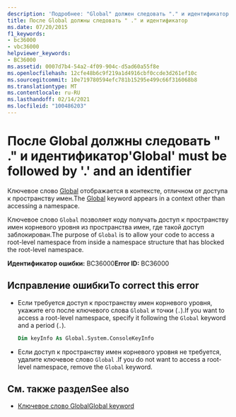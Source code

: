 ```yaml
---
description: 'Подробнее: "Global" должен следовать "." и идентификатор'
title: После Global должны следовать " ." и идентификатор
ms.date: 07/20/2015
f1_keywords:
- bc36000
- vbc36000
helpviewer_keywords:
- BC36000
ms.assetid: 0007d7b4-54a2-4f09-904c-d5ad60a55f8e
ms.openlocfilehash: 12cfe48b6c9f219a1d4916cbf0ccde3d261ef10c
ms.sourcegitcommit: 10e719780594efc781b15295e499c66f316068b8
ms.translationtype: MT
ms.contentlocale: ru-RU
ms.lasthandoff: 02/14/2021
ms.locfileid: "100486203"
---
```

# <a name="global-must-be-followed-by--and-an-identifier"></a><span data-ttu-id="f2c5a-103">После Global должны следовать " ." и идентификатор</span><span class="sxs-lookup"><span data-stu-id="f2c5a-103">'Global' must be followed by '.' and an identifier</span></span>

<span data-ttu-id="f2c5a-104">Ключевое слово [Global](../programming-guide/program-structure/namespaces.md#global-keyword-in-fully-qualified-names) отображается в контексте, отличном от доступа к пространству имен.</span><span class="sxs-lookup"><span data-stu-id="f2c5a-104">The [Global](../programming-guide/program-structure/namespaces.md#global-keyword-in-fully-qualified-names) keyword appears in a context other than accessing a namespace.</span></span>  
  
 <span data-ttu-id="f2c5a-105">Ключевое слово `Global` позволяет коду получать доступ к пространству имен корневого уровня из пространства имен, где такой доступ заблокирован.</span><span class="sxs-lookup"><span data-stu-id="f2c5a-105">The purpose of `Global` is to allow your code to access a root-level namespace from inside a namespace structure that has blocked the root-level namespace.</span></span>  
  
 <span data-ttu-id="f2c5a-106">**Идентификатор ошибки:** BC36000</span><span class="sxs-lookup"><span data-stu-id="f2c5a-106">**Error ID:** BC36000</span></span>  
  
## <a name="to-correct-this-error"></a><span data-ttu-id="f2c5a-107">Исправление ошибки</span><span class="sxs-lookup"><span data-stu-id="f2c5a-107">To correct this error</span></span>  
  
- <span data-ttu-id="f2c5a-108">Если требуется доступ к пространству имен корневого уровня, укажите его после ключевого слова `Global` и точки (`.`).</span><span class="sxs-lookup"><span data-stu-id="f2c5a-108">If you want to access a root-level namespace, specify it following the `Global` keyword and a period (`.`).</span></span>  
  
    ```vb  
    Dim keyInfo As Global.System.ConsoleKeyInfo  
    ```  
  
- <span data-ttu-id="f2c5a-109">Если доступ к пространству имен корневого уровня не требуется, удалите ключевое слово `Global` .</span><span class="sxs-lookup"><span data-stu-id="f2c5a-109">If you do not want to access a root-level namespace, remove the `Global` keyword.</span></span>  
  
## <a name="see-also"></a><span data-ttu-id="f2c5a-110">См. также раздел</span><span class="sxs-lookup"><span data-stu-id="f2c5a-110">See also</span></span>

- [<span data-ttu-id="f2c5a-111">Ключевое слово Global</span><span class="sxs-lookup"><span data-stu-id="f2c5a-111">Global keyword</span></span>](../programming-guide/program-structure/namespaces.md#global-keyword-in-fully-qualified-names)
